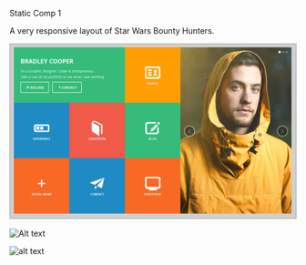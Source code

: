 Static Comp 1








A very responsive layout of Star Wars Bounty Hunters.

![alt text](https://github.com/TFisch/TF-comp-challenge-1/blob/master/static-comp-challenge-1.jpg
 "Logo Title Text 1")



![Alt text](.images/static-comp-challenge-one.jpg
 "Optional Title")

![alt text](https://github.com/TFisch/TF-comp-challenge-1/blob/master/images/SC1
 "Logo Title Text 1")


